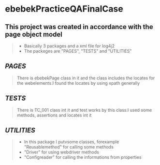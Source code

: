 # ebebekPracticeQAFinalCase

## This project was created in accordance with the page object model
>+ Basically 3 packages and a xml file for log4j2
>+ The packeges are "PAGES", "TESTS" and "UTILITIES"


## *PAGES*
> There is ebebekPage class in it and the class includes the locates for the webelements.I found the locates by using xpath generally

## *TESTS*
> There is TC_001 class int it and test works by this class.I used some methods, assertions and locates int it

## *UTILITIES*
>+ In this package I putvsome classes, forexample "Reusablemethod" for calling some methods
>+ "Driver" for using webdriver methods
>+ "Configreader" for calling the informations from properties
